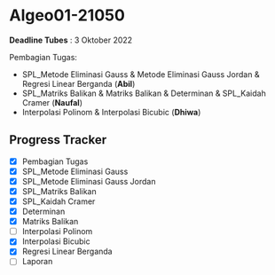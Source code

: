 # Algeo01-21050

**Deadline Tubes** : 3 Oktober 2022

Pembagian Tugas:
- SPL_Metode Eliminasi Gauss & Metode Eliminasi Gauss Jordan & Regresi Linear Berganda (**Abil**)
- SPL_Matriks Balikan & Matriks Balikan & Determinan & SPL_Kaidah Cramer (**Naufal**)
- Interpolasi Polinom & Interpolasi Bicubic (**Dhiwa**)

## Progress Tracker
- [x] Pembagian Tugas
- [x] SPL_Metode Eliminasi Gauss
- [x] SPL_Metode Eliminasi Gauss Jordan
- [x] SPL_Matriks Balikan
- [x] SPL_Kaidah Cramer
- [x] Determinan
- [x] Matriks Balikan
- [ ] Interpolasi Polinom
- [x] Interpolasi Bicubic
- [x] Regresi Linear Berganda
- [ ] Laporan
